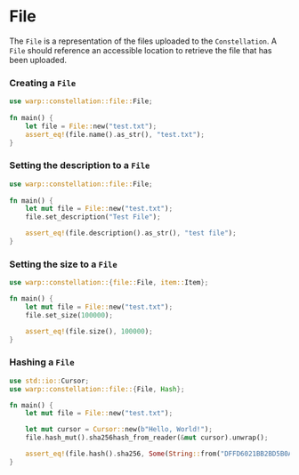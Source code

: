 # File

The `File` is a representation of the files uploaded to the `Constellation`. A `File` should reference an accessible location to retrieve the file that has been uploaded. 


### Creating a `File`

```rust
use warp::constellation::file::File;
    
fn main() { 
    let file = File::new("test.txt");
    assert_eq!(file.name().as_str(), "test.txt");
}
```

### Setting the description to a `File`

```rust
use warp::constellation::file::File;
    
fn main() { 
    let mut file = File::new("test.txt");
    file.set_description("Test File");

    assert_eq!(file.description().as_str(), "test file");
}
```

### Setting the size to a `File`

```rust
use warp::constellation::{file::File, item::Item};

fn main() {
    let mut file = File::new("test.txt");
    file.set_size(100000);

    assert_eq!(file.size(), 100000);
}
```

### Hashing a `File`

```rust
use std::io::Cursor;
use warp::constellation::file::{File, Hash};

fn main() {
    let mut file = File::new("test.txt");

    let mut cursor = Cursor::new(b"Hello, World!");
    file.hash_mut().sha256hash_from_reader(&mut cursor).unwrap();

    assert_eq!(file.hash().sha256, Some(String::from("DFFD6021BB2BD5B0AF676290809EC3A53191DD81C7F70A4B28688A362182986F")))
}

```
